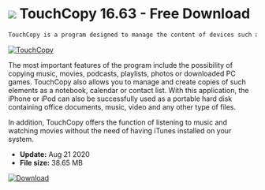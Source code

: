 # ![](https://cdn.softexe.net/static/icon/win.gif) TouchCopy 16.63 - Free Download

```sh
TouchCopy is a program designed to manage the content of devices such as iPhone, iPod and iPad in all available versions based on the firmware 1.1.X, 2.X, 3.X, iOS4, iOS5 or iOS6.
```
[![TouchCopy](https://gallery.dpcdn.pl/imgc/Tools/2618/g_-_420x350_1.5_-_x20130911141239_0.png)](https://softexe.net/win/hobbies-lifestyle/mobile/touchcopy:hdRd.html)

The most important features of the program include the possibility of copying music, movies, podcasts, playlists, photos or downloaded PC games. TouchCopy also allows you to manage and create copies of such elements as a notebook, calendar or contact list. With this application, the iPhone or iPod can also be successfully used as a portable hard disk containing office documents, music, video and any other type of files.
 
 In addition, TouchCopy offers the function of listening to music and watching movies without the need of having iTunes installed on your system.


- **Update:** Aug 21 2020
- **File size:** 38.65 MB

[![Download](https://cdn.softexe.net/static/img/download.png)](https://softexe.net/win/hobbies-lifestyle/mobile/touchcopy:hdRd.html)

